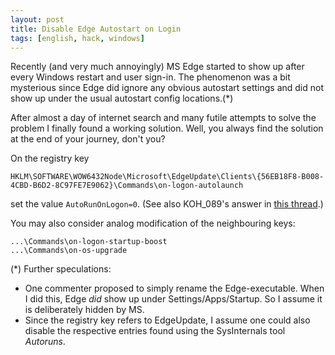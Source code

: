 ```yaml
---
layout: post
title: Disable Edge Autostart on Login
tags: [english, hack, windows]
---
```

Recently (and very much annoyingly) MS Edge started to show up after every
Windows restart and user sign-in. The phenomenon was a bit mysterious since Edge
did ignore any obvious autostart settings and did not show up under the usual
autostart config locations.(*)

After almost a day of internet search and many futile attempts to solve the
problem I finally found a working solution. Well, you always find the solution
at the end of your journey, don't you?

On the registry key

`HKLM\SOFTWARE\WOW6432Node\Microsoft\EdgeUpdate\Clients\{56EB18F8-B008-4CBD-B6D2-8C97FE7E9062}\Commands\on-logon-autolaunch`

set the value `AutoRunOnLogon=0`. (See also KOH_089's answer in [this thread][solution].)

You may also consider analog modification of the neighbouring keys:

`...\Commands\on-logon-startup-boost`  
`...\Commands\on-os-upgrade`

(*) Further speculations:
*   One commenter proposed to simply rename the Edge-executable. When I did
    this, Edge _did_ show up under Settings/Apps/Startup. So I assume it is
    deliberately hidden by MS.
*   Since the registry key refers to EdgeUpdate, I assume one could also
    disable the respective entries found using the SysInternals tool _Autoruns_.

[solution]: https://answers.microsoft.com/en-us/microsoftedge/forum/all/how-do-i-stop-edge-from-automatically-opening-on/510d25a1-96a0-48b3-adc0-97b5646fe0a2
